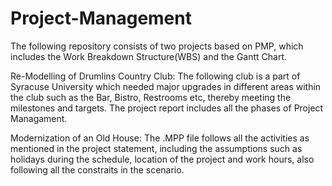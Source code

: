# Project-Management

The following repository consists of two projects based on PMP, which includes the Work Breakdown Structure(WBS) and the Gantt Chart.

Re-Modelling of Drumlins Country Club: The following club is a part of Syracuse University which needed major upgrades in different areas within the club such as the Bar, Bistro, Restrooms etc, thereby meeting the milestones and targets. The project report includes all the phases of Project Managament.

Modernization of an Old House: The .MPP file follows all the activities as mentioned in the project statement, including the assumptions such as holidays during the schedule, location of the project and work hours, also following all the constraits in the scenario.

